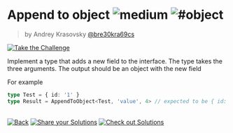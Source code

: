 <!--info-header-start--><h1>Append to object <img src="https://img.shields.io/badge/-medium-eaa648" alt="medium"/> <img src="https://img.shields.io/badge/-%23object-999" alt="#object"/></h1><blockquote><p>by Andrey Krasovsky <a href="https://github.com/bre30kra69cs" target="_blank">@bre30kra69cs</a></p></blockquote><p><a href="https://tsch.js.org/527/play" target="_blank"><img src="https://img.shields.io/badge/-Take%20the%20Challenge-3178c6?logo=typescript" alt="Take the Challenge"/></a> </p><!--info-header-end-->

Implement a type that adds a new field to the interface. The type takes the three arguments. The output should be an object with the new field
  
  For example
  
  ```ts
  type Test = { id: '1' }
  type Result = AppendToObject<Test, 'value', 4> // expected to be { id: '1', value: 4 }
  ```


<!--info-footer-start--><br><a href="../../README.md" target="_blank"><img src="https://img.shields.io/badge/-Back-grey" alt="Back"/></a> <a href="https://tsch.js.org/527/answer" target="_blank"><img src="https://img.shields.io/badge/-Share%20your%20Solutions-teal" alt="Share your Solutions"/></a> <a href="https://tsch.js.org/527/solutions" target="_blank"><img src="https://img.shields.io/badge/-Check%20out%20Solutions-de5a77?logo=awesome-lists&logoColor=white" alt="Check out Solutions"/></a> <!--info-footer-end-->